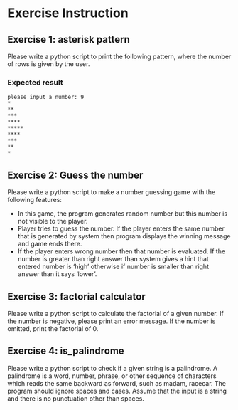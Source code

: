 # Exercise Instruction
## Exercise 1: asterisk pattern
Please write a python script to print the following pattern, where the number of rows is given by the user.

### Expected result

```text
please input a number: 9
*
**
***
****
*****
****
***
**
*
```

## Exercise 2: Guess the number
Please write a python script to make a number guessing game with the following features:

* In this game, the program generates random number but this number is not visible to the player.
* Player tries to guess the number. If the player enters the same number that is generated by system then program displays the winning message and game ends there.
* If the player enters wrong number then that number is evaluated. If the number is greater than right answer than system gives a hint that entered number is ‘high’ otherwise if number is smaller than right answer than it says ‘lower’.

## Exercise 3: factorial calculator
Please write a python script to calculate the factorial of a given number. If the number is negative, please print an error message. If the number is omitted, print the factorial of 0.

## Exercise 4: is_palindrome
Please write a python script to check if a given string is a palindrome. A palindrome is a word, number, phrase, or other sequence of characters which reads the same backward as forward, such as madam, racecar. The program should ignore spaces and cases. Assume that the input is a string and there is no punctuation other than spaces.